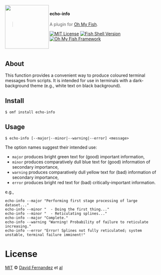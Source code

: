 <img src="https://cdn.rawgit.com/oh-my-fish/oh-my-fish/e4f1c2e0219a17e2c748b824004c8d0b38055c16/docs/logo.svg" align="left" width="144px" height="144px"/>

#### echo-info
> A plugin for [Oh My Fish][omf-link].

[![MIT License](https://img.shields.io/badge/license-MIT-007EC7.svg?style=flat-square)](/LICENSE)
[![Fish Shell Version](https://img.shields.io/badge/fish-v2.2.0-007EC7.svg?style=flat-square)](https://fishshell.com)
[![Oh My Fish Framework](https://img.shields.io/badge/Oh%20My%20Fish-Framework-007EC7.svg?style=flat-square)](https://www.github.com/oh-my-fish/oh-my-fish)

<br/>

## About

This function provides a convenient way to produce coloured terminal messages from scripts. It is intended for use in terminals with a dark-background theme (e.g., white text on black background).

## Install

```fish
$ omf install echo-info
```


## Usage

```fish
$ echo-info [--major|--minor|--warning|--error] <message>
```

The option names suggest their intended use:
  - `major` produces bright green text for (good) important information,
  - `minor` produces comparatively dull blue text for (good) information of secondary importance,
  - `warning` produces comparatively dull yellow text for (bad) information of secondary importance,
  - `error` produces bright red text for (bad) critically-important information.

e.g.,

```
echo-info --major "Performing first stage processing of large dataset..."
echo-info --minor "  - Doing the first thing..."
echo-info --minor "  - Reticulating splines..."
echo-info --major "Complete."
echo-info --warning "Warning! Probability of failure to reticulate increasing."
echo-info --error "Error! Splines not fully reticulated; system unstable, terminal failure imminent!"
```

# License

[MIT][mit] © [David Fernandez][author] et [al][contributors]


[mit]:            https://opensource.org/licenses/MIT
[author]:         https://github.com/{{USER}}
[contributors]:   https://github.com/{{USER}}/plugin-echo-info/graphs/contributors
[omf-link]:       https://www.github.com/oh-my-fish/oh-my-fish

[license-badge]:  https://img.shields.io/badge/license-MIT-007EC7.svg?style=flat-square
